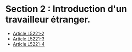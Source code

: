 # Section 2 : Introduction d'un travailleur étranger.

* [Article L5221-2](./LEGIARTI000006903732.md)
* [Article L5221-3](./LEGIARTI000006903733.md)
* [Article L5221-4](./LEGIARTI000018764897.md)
